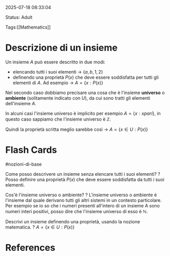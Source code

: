 2025-07-18 08:33:04

Status: Adult

Tags:[[Mathematics]]

# Descrizione di un insieme

Un insieme $A$ può essere descritto in due modi:

- elencando tutti i suoi elementi -> $\{a, b, 1, 2\}$
- definendo una proprietà $P(x)$ che deve essere soddisfatta per tutti gli elementi di $A$. Ad esempio -> $A = \{x : P(x)\}$

Nel secondo caso dobbiamo precisare una cosa che è l'insieme **universo** o **ambiente** (solitamente indicato con $U$), da cui sono tratti gli elementi dell'insieme $A$. 

In alcuni casi l'insieme universo è implicito per esempio $A = \{x : x pari\}$, in questo caso sappiamo che l'insieme universo è $\mathbb{Z}$. 

Quindi la proprietà scritta meglio sarebbe così -> $A = \{x \in U : P(x)\}$

# Flash Cards
#nozioni-di-base 

Come posso descrivere un insieme senza elencare tutti i suoi elementi?
?
Posso definire una proprietà $P(x)$ che deve essere soddisfatta da tutti i suoi elementi.
<!--SR:!2025-07-23,4,272-->

Cos'è l'insieme universo o ambiente?
?
L'insieme universo o ambiente è l'insieme dal quale derivano tutti gli altri sistemi in un contesto particolare. Per esempio se io so che i numeri presenti all'intero di un insieme A sono numeri interi positivi, posso dire che l'insieme universo di esso è $\mathbb{N}$.
<!--SR:!2025-07-23,4,270-->

Descrivi un insieme definendo una proprietà, usando la nozione matematica.
?
$A = \{x \in U : P(x) \}$
<!--SR:!2025-07-23,4,272-->


# References